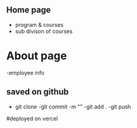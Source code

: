 ## Home page
- program & courses
- sub divison of courses

# About page
-employee info

## saved on github

- git clone
-git commit -m ""
-git add .
   -git push

#deployed on vercel









